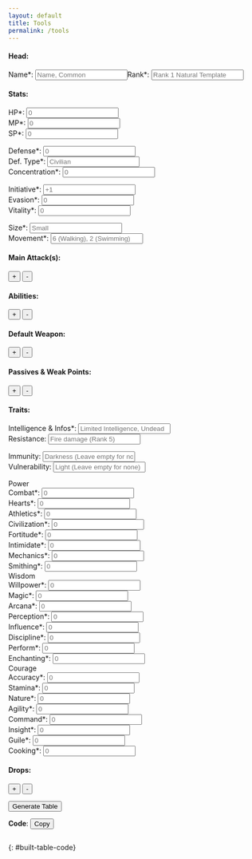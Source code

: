 ```yaml
---
layout: default
title: Tools
permalink: /tools
---
```


#### Head:

<form style="display:flex;">
    <div class="large-input">
        <label for="id_name">Name*:</label>
        <input id="id_name" type="text" placeholder="Name, Common">
    </div>
    <div class="large-input">
        <label for="id_rank">Rank*:</label>
        <input id="id_rank" type="text" placeholder="Rank 1 Natural Template">
    </div>
</form>

#### Stats:

<form>
    <div class="small-input">
        <label for="id_hp">HP*:</label>
        <input id="id_hp" type="text" placeholder="0">
    </div>
    <div class="small-input">
        <label for="id_mp">MP*:</label>
        <input id="id_mp" type="text" placeholder="0">
    </div>
    <div class="small-input">
        <label for="id_sp">SP*:</label>
        <input id="id_sp" type="text" placeholder="0">
    </div>
</form>
<form>
    <div class="flex-shrink-0 small-input">
        <label for="id_defense">Defense*:</label>
        <input id="id_defense" type="text" placeholder="0">
    </div>
    <div class="large-input flex-grow-2 small-input">
        <label for="id_defense_type">Def. Type*:</label>
        <input id="id_defense_type" type="text" placeholder="Civilian">
    </div>
    <div class="flex-shrink-0 small-input">
        <label for="id_concentration">Concentration*:</label>
        <input id="id_concentration" type="text" placeholder="0">
    </div>
</form>
<form>
    <div class="small-input">
        <label for="id_initiative">Initiative*:</label>
        <input id="id_initiative" type="text" placeholder="+1">
    </div>
    <div class="small-input">
        <label for="id_evasion">Evasion*:</label>
        <input id="id_evasion" type="text" placeholder="0">
    </div>
    <div class="small-input">
        <label for="id_vitality">Vitality*:</label>
        <input id="id_vitality" type="text" placeholder="0">
    </div>
</form>
<form>
    <div class="large-input">
        <label for="id_size">Size*:</label>
        <input id="id_size" type="text" placeholder="Small">
    </div>
    <div class="large-input flex-grow-3">
        <label for="id_movement">Movement*:</label>
        <input id="id_movement" type="text" placeholder="6 (Walking), 2 (Swimming)">
    </div>
</form>

#### Main Attack(s):

<button type="button" name="button_add_main_attack" class="btn btn-purple" onclick="builderAddMainAttack()">+</button> <button type="button" name="button_remove_main_attack" class="btn btn-purple" onclick="builderAddMainAttack(true)">-</button>

<div id="main_attacks"></div>

#### Abilities:

<button type="button" name="button_add_ability" class="btn btn-purple" onclick="builderAddAbility()">+</button> <button type="button" name="button_remove_ability" class="btn btn-purple" onclick="builderAddAbility(true)">-</button>

<div id="abilities_container"></div>

#### Default Weapon:

<button type="button" name="button_add_weapon" class="btn btn-purple" onclick="builderAddWeapon()">+</button> <button type="button" name="button_remove_weapon" class="btn btn-purple" onclick="builderAddWeapon(true)">-</button>

<div id="weapons"></div>

#### Passives & Weak Points:

<button type="button" name="button_add_passive" class="btn btn-purple" onclick="builderAddPassive()">+</button> <button type="button" name="button_remove_passive" class="btn btn-purple" onclick="builderAddPassive(true)">-</button>

<div id="passives"></div>

#### Traits:

<form>
    <div class="large-input">
        <label for="id_traits_infos">Intelligence & Infos*:</label>
        <input id="id_traits_infos" type="text" placeholder="Limited Intelligence, Undead">
    </div>
    <div class="large-input">
        <label for="id_traits_infos">Resistance:</label>
        <input id="id_traits_infos" type="text" placeholder="Fire damage (Rank 5)">
    </div>
</form>
<form>
    <div class="large-input">
        <label for="id_traits_vulnerability">Immunity:</label>
        <input id="id_traits_vulnerability" type="text" placeholder="Darkness (Leave empty for none)">
    </div>
    <div class="large-input">
        <label for="id_traits_vulnerability">Vulnerability:</label>
        <input id="id_traits_vulnerability" type="text" placeholder="Light (Leave empty for none)">
    </div>
</form>
<form>
    <div class="traits small-input">
        <div class="traits-title">
            <span>Power</span>
        </div>
        <div>
            <label for="id_traits_combat">Combat*:</label>
            <input id="id_traits_combat" type="text" placeholder="0">
        </div>
        <div>
            <label for="id_traits_hearts">Hearts*:</label>
            <input id="id_traits_hearts" type="text" placeholder="0">
        </div>
        <div>
            <label for="id_traits_athletics">Athletics*:</label>
            <input id="id_traits_athletics" type="text" placeholder="0">
        </div>
        <div>
            <label for="id_traits_civilization">Civilization*:</label>
            <input id="id_traits_civilization" type="text" placeholder="0">
        </div>
        <div>
            <label for="id_traits_fortitude">Fortitude*:</label>
            <input id="id_traits_fortitude" type="text" placeholder="0">
        </div>
        <div>
            <label for="id_traits_intimidate">Intimidate*:</label>
            <input id="id_traits_intimidate" type="text" placeholder="0">
        </div>
        <div>
            <label for="id_traits_mechanics">Mechanics*:</label>
            <input id="id_traits_mechanics" type="text" placeholder="0">
        </div>
        <div>
            <label for="id_traits_smithing">Smithing*:</label>
            <input id="id_traits_smithing" type="text" placeholder="0">
        </div>
    </div>
    <div class="traits small-input">
        <div class="traits-title">
            <span>Wisdom</span>
        </div>
        <div>
            <label for="id_traits_willpower">Willpower*:</label>
            <input id="id_traits_willpower" type="text" placeholder="0">
        </div>
        <div>
            <label for="id_traits_magic">Magic*:</label>
            <input id="id_traits_magic" type="text" placeholder="0">
        </div>
        <div>
            <label for="id_traits_arcana">Arcana*:</label>
            <input id="id_traits_arcana" type="text" placeholder="0">
        </div>
        <div>
            <label for="id_traits_perception">Perception*:</label>
            <input id="id_traits_perception" type="text" placeholder="0">
        </div>
        <div>
            <label for="id_traits_influence">Influence*:</label>
            <input id="id_traits_influence" type="text" placeholder="0">
        </div>
        <div>
            <label for="id_traits_discipline">Discipline*:</label>
            <input id="id_traits_discipline" type="text" placeholder="0">
        </div>
        <div>
            <label for="id_traits_perform">Perform*:</label>
            <input id="id_traits_perform" type="text" placeholder="0">
        </div>        
        <div>
            <label for="id_traits_enchanting">Enchanting*:</label>
            <input id="id_traits_enchanting" type="text" placeholder="0">
        </div>
    </div>
    <div class="traits small-input">
        <div class="traits-title">
            <span>Courage</span>
        </div>
        <div>
            <label for="id_traits_accuracy">Accuracy*:</label>
            <input id="id_traits_accuracy" type="text" placeholder="0">
        </div>
        <div>
            <label for="id_traits_stamina">Stamina*:</label>
            <input id="id_traits_stamina" type="text" placeholder="0">
        </div>
        <div>
            <label for="id_traits_nature">Nature*:</label>
            <input id="id_traits_nature" type="text" placeholder="0">
        </div>
        <div>
            <label for="id_traits_agility">Agility*:</label>
            <input id="id_traits_agility" type="text" placeholder="0">
        </div>
        <div>
            <label for="id_traits_command">Command*:</label>
            <input id="id_traits_command" type="text" placeholder="0">
        </div>
        <div>
            <label for="id_traits_insight">Insight*:</label>
            <input id="id_traits_insight" type="text" placeholder="0">
        </div>
        <div>
            <label for="id_traits_guile">Guile*:</label>
            <input id="id_traits_guile" type="text" placeholder="0">
        </div>
        <div>
            <label for="id_traits_cooking">Cooking*:</label>
            <input id="id_traits_cooking" type="text" placeholder="0">
        </div>
    </div>
</form>

#### Drops:

<button type="button" name="button_add_drop" class="btn btn-purple" onclick="builderAddDrop()">+</button> <button type="button" name="button_remove_drop" class="btn btn-purple" onclick="builderAddDrop(true)">-</button>

<div id="drops_container"></div>

<div id="result_infos"></div>

<button type="button" name="button" class="btn" onclick="buildTable()">Generate Table</button>

<div id="built-table" class="table-wrapper"></div>

**Code**: <button type="button" name="button" class="btn" onclick="copyTableToClipboard()">Copy</button>
```
```
{: #built-table-code}